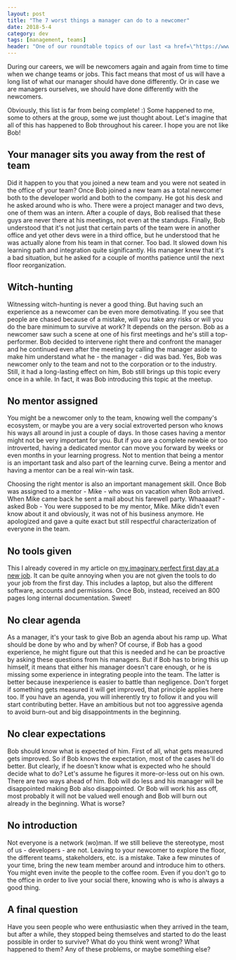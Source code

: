 ```yaml
---
layout: post
title: "The 7 worst things a manager can do to a newcomer"
date: 2018-5-4
category: dev
tags: [management, teams]
header: "One of our roundtable topics of our last <a href=\"https://www.meetup.com/Riviera-SCC/\">French Riviera Craftsmanship Meetup</a> was about collecting things that you shouldn't do to your newcomers as a manager. If you are <i>just</i> a developer, still, you shouldn't do them, but it is less likely anyway."
---
```

During our careers, we will be newcomers again and again from time to time when we change teams or jobs. This fact means that most of us will have a long list of what our manager should have done differently. Or in case we are managers ourselves, we should have done differently with the newcomers.

Obviously, this list is far from being complete! :) Some happened to me, some to others at the group, some we just thought about. Let's imagine that all of this has happened to Bob throughout his career. I hope you are not like Bob!

## Your manager sits you away from the rest of team

Did it happen to you that you joined a new team and you were not seated in the office of your team? Once Bob joined a new team as a total newcomer both to the developer world and both to the company. He got his desk and he asked around who is who. There were a project manager and two devs, one of them was an intern. After a couple of days, Bob realised that these guys are never there at his meetings, not even at the standups. Finally, Bob understood that it's not just that certain parts of the team were in another office and yet other devs were in a third office, but he understood that he was actually alone from his team in that corner. Too bad. It slowed down his learning path and integration quite significantly. His manager knew that it's a bad situation, but he asked for a couple of months patience until the next floor reorganization.

## Witch-hunting

Witnessing witch-hunting is never a good thing. But having such an experience as a newcomer can be even more demotivating. If you see that people are chased because of a mistake, will you take any risks or will you do the bare minimum to survive at work? It depends on the person. Bob as a newcomer saw such a scene at one of his first meetings and he's still a top-performer. Bob decided to intervene right there and confront the manager and he continued even after the meeting by calling the manager aside to make him understand what he - the manager - did was bad. Yes, Bob was newcomer only to the team and not to the corporation or to the industry. Still, it had a long-lasting effect on him, Bob still brings up this topic every once in a while. In fact, it was Bob introducing this topic at the meetup.

## No mentor assigned

You might be a newcomer only to the team, knowing well the company's ecosystem, or maybe you are a very social extroverted person who knows his ways all around in just a couple of days. In those cases having a mentor might not be very important for you. But if you are a complete newbie or too introverted, having a dedicated mentor can move you forward by weeks or even months in your learning progress. Not to mention that being a mentor is an important task and also part of the learning curve. Being a mentor and having a mentor can be a real win-win task.

Choosing the right mentor is also an important management skill. Once Bob was assigned to a mentor - Mike - who was on vacation when Bob arrived. When Mike came back he sent a mail about his farewell party. Whaaaaat? - asked Bob - You were supposed to be my mentor, Mike. Mike didn't even know about it and obviously, it was not of his business anymore. He apologized and gave a quite exact but still respectful characterization of everyone in the team.

## No tools given

This I already covered in my article on [my imaginary perfect first day at a new job](/blog/2017/11/29/perfect-first-day-dream.html). It can be quite annoying when you are not given the tools to do your job from the first day. This includes a laptop, but also the different software, accounts and permissions. Once Bob, instead, received an 800 pages long internal documentation. Sweet!

## No clear agenda

As a manager, it's your task to give Bob an agenda about his ramp up. What should be done by who and by when? Of course, if Bob has a good experience, he might figure out that this is needed and he can be proactive by asking these questions from his managers. But if Bob has to bring this up himself, it means that either his manager doesn't care enough, or he is missing some experience in integrating people into the team. The latter is better because inexperience is easier to battle than negligence. Don't forget if something gets measured it will get improved, that principle applies here too. If you have an agenda, you will inherently try to follow it and you will start contributing better. Have an ambitious but not too aggressive agenda to avoid burn-out and big disappointments in the beginning.

## No clear expectations

Bob should know what is expected of him. First of all, what gets measured gets improved. So if Bob knows the expectation, most of the cases he'll do better. But clearly, if he doesn't know what is expected who he should decide what to do? Let's assume he figures it more-or-less out on his own. There are two ways ahead of him. Bob will do less and his manager will be disappointed making Bob also disappointed. Or Bob will work his ass off, most probably it will not be valued well enough and Bob will burn out already in the beginning. What is worse?

## No introduction

Not everyone is a network (wo)man. If we still believe the stereotype, most of us - developers - are not. Leaving to your newcomer to explore the floor, the different teams, stakeholders, etc. is a mistake. Take a few minutes of your time, bring the new team member around and introduce him to others. You might even invite the people to the coffee room. Even if you don't go to the office in order to live your social there, knowing who is who is always a good thing.

## A final question

Have you seen people who were enthusiastic when they arrived in the team, but after a while, they stopped being themselves and started to do the least possible in order to survive? What do you think went wrong? What happened to them? Any of these problems, or maybe something else?
